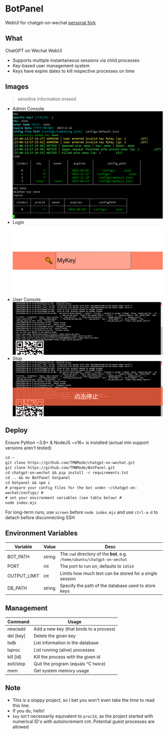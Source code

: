 # BotPanel
WebUI for chatgpt-on-wechat [personal fork](https://github.com/TMBMode/chatgpt-on-wechat)

## What
ChatGPT on Wechat WebUI
- Supports multiple instantaneous sessions via child processes
- Key-based user management system
- Keys have expire dates to kill respective processes on time

## Images
> sensitive information erased
- Admin Console
![admin](./readme_images/admin.png)
- Login
![login](./readme_images/login.png)
- User Console
![main](./readme_images/main.png)
- Stop
![stop](./readme_images/stop.png)

## Deploy
Ensure Python ~3.8+ & NodeJS ~v16+ is installed (actual min support versions aren't tested)
```shell
cd ~
git clone https://github.com/TMBMode/chatgpt-on-wechat.git
git clone https://github.com/TMBMode/BotPanel.git
cd chatgpt-on-wechat && pip install -r requirements.txt
cd .. && mv BotPanel botpanel
cd botpanel && npm i
# prepare your config files for the bot under ~/chatgpt-on-wechat/configs/ #
# set your environment variables (see table below) #
node index.mjs
```
For long-term runs, use `screen` before `node index.mjs` and use `ctrl-a-d` to detach before disconnecting SSH
 
## Environment Variables
| Variable     | Value   | Desc   
| --------     | -----   | ---- 
| BOT_PATH      | string  | The `cwd` directory of the **bot**, e.g. `/home/ubuntu/chatgpt-on-wechat`
| PORT         | int     | The port to run on, defaults to `14514`
| OUTPUT_LIMIT | int     | Limits how much text can be stored for a single session
| DB_PATH      | string  | Specify the path of the database used to store keys

## Management
| Command     | Usage   
| -------     | ----- 
| new/add     | Add a new key (that binds to a process)
| del \[key\] | Delete the given key
| lsdb        | List information in the database
| lsproc      | List running (alive) processes
| kill \[id\] | Kill the process with the given id
| exit/stop   | Quit the program (equals ^C twice)
| mem         | Get system memory usage

## Note
- This is a sloppy project, so I bet you won't even take the time to read this line.
- If you do, hello!
- `key` isn't necessarily equivalent to `procId`, as the project started with numerical ID's with autoincrement cnt. Potential guest processes are allowed

